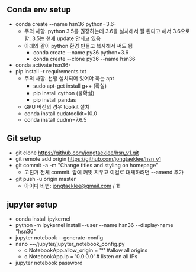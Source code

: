 ## Conda env setup
- conda create --name hsn36 python=3.6- 
  - 주의 사항. python 3.5를 권장하는데 3.6을 설치해서 잘 된다고 해서 3.6으로 함. 3.5는 현재 update 안되고 있음
  - 아래와 같이 python 환경 만들고 복사해서 써도 됨
    - conda create --name py36 python=3.6
    - conda create --clone py36 --name hsn36
- conda activate hsn36- 
- pip install -r requirements.txt
  - 주의 사항. 선행 설치되어 있어야 하는 apt
    - sudo apt-get install g++ (확실)
    - pip install cython (불확실)
    - pip install pandas
  - GPU 버전의 경우 toolkit 설치
  - conda install cudatoolkit=10.0
  - conda install cudnn=7.6.5

## Git setup
- git clone https://github.com/jongtaeklee/hsn_v1.git
- git remote add origin https://github.com/jongtaeklee/hsn_v1
- git commit -a -m "Change titles and styling on homepage"
  - 고친거 전체 commit. 앞에 커밋 지우고 이걸로 대체하려면 --amend 추가
- git push -u origin master
  - 아이디 비번: jongtaeklee@gmail.com / 1!

## jupyter setup
- conda install ipykernel
- python -m ipykernel install --user --name hsn36 --display-name "hsn36"
- jupyter notebook --generate-config
- nano ~~/jupyter/jupyter_notebook_config.py
  - c.NotebookApp.allow_origin = '*' #allow all origins
  - c.NotebookApp.ip = '0.0.0.0' # listen on all IPs
- jupyter notebook password